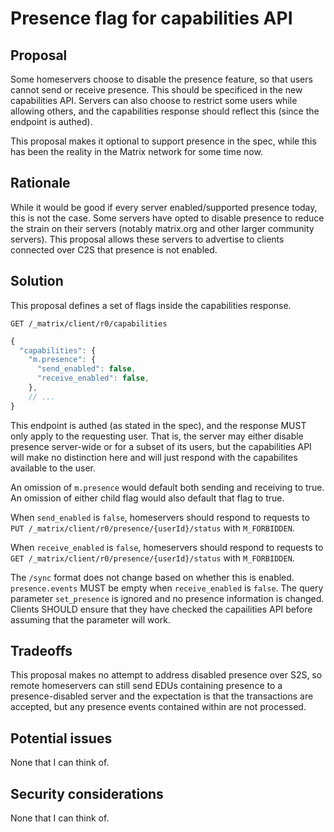 # Presence flag for capabilities API

## Proposal

Some homeservers choose to disable the presence feature, so that users cannot send or receive presence.
This should be specificed in the new capabilities API. Servers can also choose to restrict some users
while allowing others, and the capabilities response should reflect this (since the endpoint is authed).

This proposal makes it optional to support presence in the spec, while this has been the reality in the 
Matrix network for some time now.

## Rationale

While it would be good if every server enabled/supported presence today, this is not the case. Some servers have
opted to disable presence to reduce the strain on their servers (notably matrix.org and other larger community servers).
This proposal allows these servers to advertise to clients connected over C2S that presence is not enabled.

## Solution

This proposal defines a set of flags inside the capabilities response.

`GET /_matrix/client/r0/capabilities`

```javascript
{
  "capabilities": {
    "m.presence": {
      "send_enabled": false,
      "receive_enabled": false,
    },
    // ...
}
```

This endpoint is authed (as stated in the spec), and the response MUST only apply to the requesting user. That is,
the server may either disable presence server-wide or for a subset of its users, but the capabilities API will make
no distinction here and will just respond with the capabilites available to the user.

An omission of `m.presence` would default both sending and receiving to true. An omission of either child flag
would also default that flag to true.

When `send_enabled` is `false`, homeservers should respond to requests to  `PUT /_matrix/client/r0/presence/{userId}/status` with `M_FORBIDDEN`.

When `receive_enabled`  is `false`, homeservers should respond to requests to 
`GET /_matrix/client/r0/presence/{userId}/status` with `M_FORBIDDEN`.

The `/sync` format does not change based on whether this is enabled. `presence.events` MUST be empty when
`receive_enabled` is `false`. The query parameter `set_presence` is ignored and no presence information
is changed. Clients SHOULD ensure that they have checked the capailities API before assuming that the parameter
will work.

## Tradeoffs

This proposal makes no attempt to address disabled presence over S2S, so remote homeservers can still send EDUs
containing presence to a presence-disabled server and the expectation is that the transactions are accepted,
but any presence events contained within are not processed.

## Potential issues

None that I can think of.

## Security considerations

None that I can think of.
